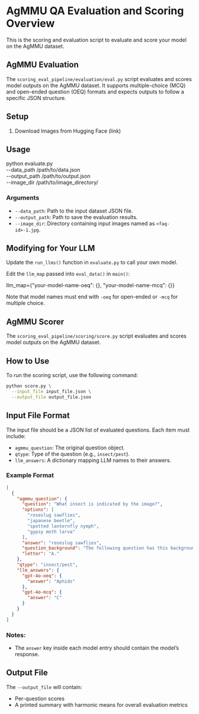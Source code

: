 # AgMMU QA Evaluation and Scoring Overview

This is the scoring and evaluation script to evaluate and score your model on the AgMMU dataset. 


## AgMMU Evaluation
The `scoring_eval_pipeline/evaluation/eval.py` script evaluates and scores model outputs on the AgMMU dataset. It supports multiple-choice (MCQ) and open-ended question (OEQ) formats and expects outputs to follow a specific JSON structure.
## Setup

1. Download Images from Hugging Face (link)


## Usage

   python evaluate.py \
     --data_path /path/to/data.json \
     --output_path /path/to/output.json \
     --image_dir /path/to/image_directory/

### Arguments

- `--data_path`: Path to the input dataset JSON file.
- `--output_path`: Path to save the evaluation results.
- `--image_dir`: Directory containing input images named as `<faq-id>-1.jpg`.

## Modifying for Your LLM

Update the `run_llms()` function in `evaluate.py` to call your own model.

Edit the `llm_map` passed into `eval_data()` in `main()`:

   llm_map={"your-model-name-oeq": {}, "your-model-name-mcq": {}}

Note that model names must end with `-oeq` for open-ended or `-mcq` for multiple choice.






## AgMMU Scorer

The `scoring_eval_pipeline/scoring/score.py` script evaluates and scores model outputs on the AgMMU dataset.

##  How to Use

To run the scoring script, use the following command:

```bash
python score.py \
  --input_file input_file.json \
  --output_file output_file.json
```

## Input File Format

The input file should be a JSON list of evaluated questions. Each item must include:

- `agmmu_question`: The original question object.
- `qtype`: Type of the question (e.g., `insect/pest`).
- `llm_answers`: A dictionary mapping LLM names to their answers.

### Example Format

```json
[
  {
    "agmmu_question": {
      "question": "What insect is indicated by the image?",
      "options": [
        "roseslug sawflies",
        "japanese beetle",
        "spotted lanternfly nymph",
        "gypsy moth larva"
      ],
      "answer": "roseslug sawflies",
      "question_background": "The following question has this background information:\nbackground info: plant is in a balcony container, has been sprayed with Neem oil with no effect, plant is Eden White Climber\nspecies: rose\nlocation: Montgomery County,Maryland\ntime: 2023-07-19 02:00:44\n",
      "letter": "A."
    },
    "qtype": "insect/pest",
    "llm_answers": {
      "gpt-4o-oeq": {
        "answer": "Aphids"
      },
      "gpt-4o-mcq": {
        "answer": "C"
      }
    }
  }
]
```

### Notes:

- The `answer` key inside each model entry should contain the model’s response.

## Output File

The `--output_file` will contain:
- Per-question scores
- A printed summary with harmonic means for overall evaluation metrics



